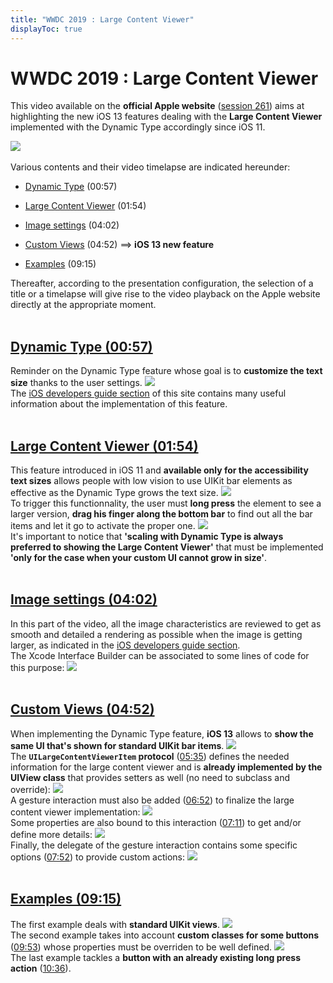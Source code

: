 ```yaml
---
title: "WWDC 2019 : Large Content Viewer"
displayToc: true
---
```


# WWDC 2019 : Large Content Viewer

This video available on the **official Apple website** ([session 261](https://developer.apple.com/videos/play/wwdc2019/261/)) aims at highlighting the new iOS 13 features dealing with the **Large Content Viewer** implemented with the Dynamic Type accordingly since iOS 11.

![](../../../../images/iOSdev/wwdc19-261.png)
<br><br>Various contents and their video timelapse are indicated hereunder:

- [Dynamic Type](#dynamic-type-0057) (00:57)

- [Large Content Viewer](#large-content-viewer-0154) (01:54)

- [Image settings](#image-settings-0402) (04:02)

- [Custom Views](#custom-views-0452) (04:52) ⟹ **iOS 13 new feature**

- [Examples](#examples-0915) (09:15)


Thereafter, according to the presentation configuration, the selection of a title or a timelapse will give rise to the video playback on the Apple website directly at the appropriate moment.
<br><br>
## [Dynamic Type (00:57)](https://developer.apple.com/videos/play/wwdc2019/261/?time=57)
Reminder on the Dynamic Type feature whose goal is to **customize the text size** thanks to the user settings.
![](../../../../images/iOSdev/wwdc19-261-DynamicType.png)
<br>The [iOS&nbsp;developers&nbsp;guide&nbsp;section](../../../development#text-size) of this site contains many useful information about the implementation of this feature.
<br><br>
## [Large Content Viewer (01:54)](https://developer.apple.com/videos/play/wwdc2019/261/?time=114)
This feature introduced in iOS 11 and **available only for the accessibility text sizes** allows people with low vision to use UIKit bar elements as effective as the Dynamic Type grows the text size.
![](../../../../images/iOSdev/wwdc19-261-LargeContentViewer_1.png)
<br>To trigger this functionnality, the user must **long press** the element to see a larger version, **drag his finger along the bottom bar** to find out all the bar items and let it go to activate the proper one.
![](../../../../images/iOSdev/wwdc19-261-LargeContentViewer_2.png)
<br>It's important to notice that **'scaling with Dynamic Type is always preferred to showing the Large Content Viewer'** that must be implemented **'only for the case when your custom UI cannot grow in size'**.
<br><br>
## [Image settings (04:02)](https://developer.apple.com/videos/play/wwdc2019/261/?time=242)
In this part of the video, all the image characteristics are reviewed to get as smooth and detailed a rendering as possible when the image is getting larger, as indicated in the [iOS&nbsp;developers&nbsp;guide&nbsp;section](../../../development#graphical-elements-size).
<br>The Xcode Interface Builder can be associated to some lines of code for this purpose:
![](../../../../images/iOSdev/wwdc19-261-ImageSettings.png)
<br><br>
## [Custom Views (04:52)](https://developer.apple.com/videos/play/wwdc2019/261/?time=292)
When implementing the Dynamic Type feature, **iOS 13** allows to **show the same UI that's shown for standard UIKit bar items**.
![](../../../../images/iOSdev/wwdc19-261-CustomViews_1.png)
<br>The **`UILargeContentViewerItem` protocol** (<a alt="Click to playback the video at the indicated time." href="https://developer.apple.com/videos/play/wwdc2019/261/?time=335">05:35</a>) defines the needed information for the large content viewer and is **already implemented by the UIView class** that provides setters as well (no need to subclass and override):
![](../../../../images/iOSdev/wwdc19-261-CustomViews_2.png)
<br>A gesture interaction must also be added (<a alt="Click to playback the video at the indicated time." href="https://developer.apple.com/videos/play/wwdc2019/261/?time=412">06:52</a>) to finalize the large content viewer implementation:
![](../../../../images/iOSdev/wwdc19-261-CustomViews_3.png)
<br>Some properties are also bound to this interaction (<a alt="Click to playback the video at the indicated time." href="https://developer.apple.com/videos/play/wwdc2019/261/?time=431">07:11</a>) to get and/or define more details:
![](../../../../images/iOSdev/wwdc19-261-CustomViews_4.png)
<br>Finally, the delegate of the gesture interaction contains some specific options (<a alt="Click to playback the video at the indicated time." href="https://developer.apple.com/videos/play/wwdc2019/261/?time=472">07:52</a>) to provide custom actions:
![](../../../../images/iOSdev/wwdc19-261-CustomViews_5.png)
<br><br>
## [Examples (09:15)](https://developer.apple.com/videos/play/wwdc2019/261/?time=555)
The first example deals with **standard UIKit views**.
![](../../../../images/iOSdev/wwdc19-261-Examples_1.png)
<br>The second example takes into account **custom classes for some buttons** (<a alt="Click to playback the video at the indicated time." href="https://developer.apple.com/videos/play/wwdc2019/261/?time=593">09:53</a>) whose properties must be overriden to be well defined.
![](../../../../images/iOSdev/wwdc19-261-Examples_2.png)
<br>The last example tackles a **button with an already existing long press action** (<a alt="Click to playback the video at the indicated time." href="https://developer.apple.com/videos/play/wwdc2019/261/?time=636">10:36</a>).
<br><br><br>
